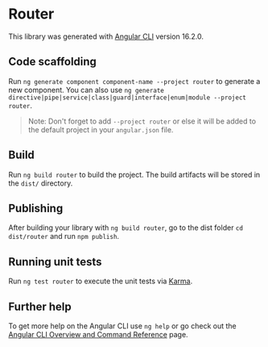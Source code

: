 # Router

This library was generated with [Angular CLI](https://github.com/angular/angular-cli) version 16.2.0.

## Code scaffolding

Run `ng generate component component-name --project router` to generate a new component. You can also use `ng generate directive|pipe|service|class|guard|interface|enum|module --project router`.
> Note: Don't forget to add `--project router` or else it will be added to the default project in your `angular.json` file. 

## Build

Run `ng build router` to build the project. The build artifacts will be stored in the `dist/` directory.

## Publishing

After building your library with `ng build router`, go to the dist folder `cd dist/router` and run `npm publish`.

## Running unit tests

Run `ng test router` to execute the unit tests via [Karma](https://karma-runner.github.io).

## Further help

To get more help on the Angular CLI use `ng help` or go check out the [Angular CLI Overview and Command Reference](https://angular.io/cli) page.

